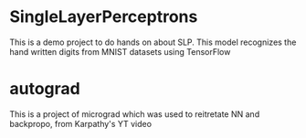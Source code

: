 # SingleLayerPerceptrons

This is a demo project to do hands on about SLP. This model recognizes the hand written digits from MNIST datasets using TensorFlow

# autograd

This is a project of micrograd which was used to reitretate NN and backpropo, from Karpathy's YT video
